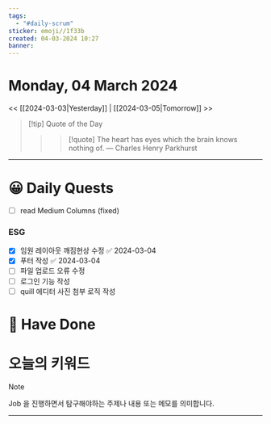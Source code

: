 ```yaml
---
tags:
  - "#daily-scrum"
sticker: emoji//1f33b
created: 04-03-2024 10:27
banner:
---
```

# Monday, 04 March 2024
<< [[2024-03-03|Yesterday]] | [[2024-03-05|Tomorrow]] >>

> [!tip] Quote of the Day  
> > > [!quote] The heart has eyes which the brain knows nothing of.
> — Charles Henry Parkhurst

---

#  😀 Daily Quests
- [ ] read Medium Columns (fixed)
### ESG
- [x] 임원 레이아웃 깨짐현상 수정 ✅ 2024-03-04
- [x] 푸터 작성 ✅ 2024-03-04
- [ ] 파일 업로드 오류 수정
- [ ] 로그인 기능 작성
- [ ] quill 에디터 사진 첨부 로직 작성
# 🙂 Have Done



# 오늘의 키워드

> [!NOTE]
> Job 을 진행하면서 탐구해야하는 주제나 내용 또는 메모를 의미합니다.


---
